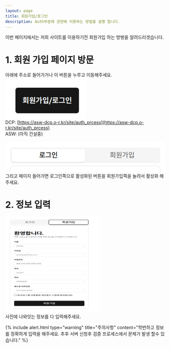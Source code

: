 ```yaml
---
layout: page
title: 회원가입/로그인
description: Auth부분에 관련해 이용하는 방법을 설명 합니다.
---
```


이번 페이지에서는 저희 사이트를 이용하기전 회원가입 하는 방벙을 알려드리겟습니다.

# 1. 회원 가입 페이지 방문
아래에 주소로 들어가거나 이 버튼을 누루고 이동해주세요.
![img](../assets/img/Auth_button.png)<br/>
DCP: [https://asw-dcp.o-r.kr/site/auth_prcess](https://asw-dcp.o-r.kr/site/auth_prcess)<br/>
ASW: (아직 건설중) <br/>

![img](../assets/img/Auth_active.png)<br/>
그리고 페이지 들어가면 로그인쪽으로 활성화된 버튼을 회원가입쪽을 눌려서 활성화 해주세요.

# 2. 정보 입력
<img src="../assets/img/sinup.png" width="300" height="300"><br/>
사진에 나와잇는 정보를 다 입력해주세요.<br/>

{% include alert.html type="warning" title="주의사항" content="학번하고 정보를 정확하게 입력을 해주세요. 추후 서버 신청후 검증 프로세스에서 문제가 발생 할수 있습니다." %}